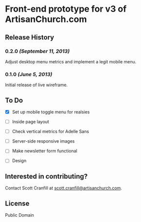 # Front-end prototype for v3 of ArtisanChurch.com


## Release History

### 0.2.0 _(September 11, 2013)_

Adjust desktop menu metrics and implement a legit mobile menu.

### 0.1.0 _(June 5, 2013)_

Initial release of live wireframe.


## To Do

- [x] Set up mobile toggle menu for realsies
- [ ] Inside page layout
- [ ] Check vertical metrics for Adelle Sans
- [ ] Server-side responsive images
- [ ] Make newsletter form functional
- [ ] Design


## Interested in contributing?

Contact Scott Cranfill at [scott.cranfill@artisanchurch.com](mailto:scott.cranfill@artisanchurch.com).


## License

Public Domain
